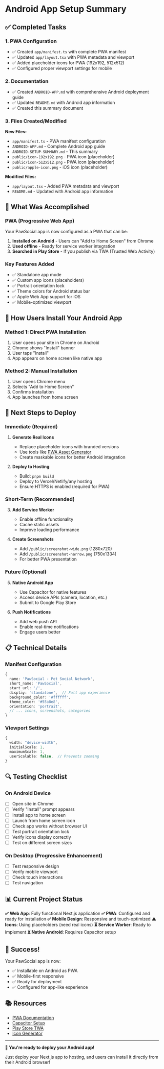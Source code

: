 # Android App Setup Summary

## ✅ Completed Tasks

### 1. PWA Configuration
- ✅ Created `app/manifest.ts` with complete PWA manifest
- ✅ Updated `app/layout.tsx` with PWA metadata and viewport
- ✅ Added placeholder icons for PWA (192x192, 512x512)
- ✅ Configured proper viewport settings for mobile

### 2. Documentation
- ✅ Created `ANDROID-APP.md` with comprehensive Android deployment guide
- ✅ Updated `README.md` with Android app information
- ✅ Created this summary document

### 3. Files Created/Modified

**New Files:**
- `app/manifest.ts` - PWA manifest configuration
- `ANDROID-APP.md` - Complete Android app guide
- `ANDROID-SETUP-SUMMARY.md` - This summary
- `public/icon-192x192.png` - PWA icon (placeholder)
- `public/icon-512x512.png` - PWA icon (placeholder)
- `public/apple-icon.png` - iOS icon (placeholder)

**Modified Files:**
- `app/layout.tsx` - Added PWA metadata and viewport
- `README.md` - Updated with Android app information

## 🎯 What Was Accomplished

### PWA (Progressive Web App)
Your PawSocial app is now configured as a PWA that can be:
1. **Installed on Android** - Users can "Add to Home Screen" from Chrome
2. **Used offline** - Ready for service worker integration
3. **Searched in Play Store** - If you publish via TWA (Trusted Web Activity)

### Key Features Added
- ✅ Standalone app mode
- ✅ Custom app icons (placeholders)
- ✅ Portrait orientation lock
- ✅ Theme colors for Android status bar
- ✅ Apple Web App support for iOS
- ✅ Mobile-optimized viewport

## 📱 How Users Install Your Android App

### Method 1: Direct PWA Installation
1. User opens your site in Chrome on Android
2. Chrome shows "Install" banner
3. User taps "Install"
4. App appears on home screen like native app

### Method 2: Manual Installation
1. User opens Chrome menu
2. Selects "Add to Home Screen"
3. Confirms installation
4. App launches from home screen

## 🚀 Next Steps to Deploy

### Immediate (Required)
1. **Generate Real Icons**
   - Replace placeholder icons with branded versions
   - Use tools like [PWA Asset Generator](https://github.com/onderceylan/pwa-asset-generator)
   - Create maskable icons for better Android integration

2. **Deploy to Hosting**
   - Build: `pnpm build`
   - Deploy to Vercel/Netlify/any hosting
   - Ensure HTTPS is enabled (required for PWA)

### Short-Term (Recommended)
3. **Add Service Worker**
   - Enable offline functionality
   - Cache static assets
   - Improve loading performance

4. **Create Screenshots**
   - Add `/public/screenshot-wide.png` (1280x720)
   - Add `/public/screenshot-narrow.png` (750x1334)
   - For better PWA presentation

### Future (Optional)
5. **Native Android App**
   - Use Capacitor for native features
   - Access device APIs (camera, location, etc.)
   - Submit to Google Play Store

6. **Push Notifications**
   - Add web push API
   - Enable real-time notifications
   - Engage users better

## 📋 Technical Details

### Manifest Configuration
```typescript
{
  name: 'PawSocial - Pet Social Network',
  short_name: 'PawSocial',
  start_url: '/',
  display: 'standalone',  // Full app experience
  background_color: '#ffffff',
  theme_color: '#55a8e8',
  orientation: 'portrait',
  // ... icons, screenshots, categories
}
```

### Viewport Settings
```typescript
{
  width: "device-width",
  initialScale: 1,
  maximumScale: 1,
  userScalable: false,  // Prevents zooming
}
```

## 🔍 Testing Checklist

### On Android Device
- [ ] Open site in Chrome
- [ ] Verify "Install" prompt appears
- [ ] Install app to home screen
- [ ] Launch from home screen icon
- [ ] Check app works without browser UI
- [ ] Test portrait orientation lock
- [ ] Verify icons display correctly
- [ ] Test on different screen sizes

### On Desktop (Progressive Enhancement)
- [ ] Test responsive design
- [ ] Verify mobile viewport
- [ ] Check touch interactions
- [ ] Test navigation

## 📊 Current Project Status

**✅ Web App**: Fully functional Next.js application
**✅ PWA**: Configured and ready for installation
**✅ Mobile Design**: Responsive and touch-optimized
**⚠️ Icons**: Using placeholders (need real icons)
**⏳ Service Worker**: Ready to implement
**⏳ Native Android**: Requires Capacitor setup

## 🎉 Success!

Your PawSocial app is now:
- ✅ Installable on Android as PWA
- ✅ Mobile-first responsive
- ✅ Ready for deployment
- ✅ Configured for app-like experience

## 📚 Resources

- [PWA Documentation](https://web.dev/pwa-checklist/)
- [Capacitor Setup](https://capacitorjs.com/docs)
- [Play Store TWA](https://developer.android.com/quality-guidelines/web-apps)
- [Icon Generator](https://github.com/onderceylan/pwa-asset-generator)

---

**🎯 You're ready to deploy your Android app!**

Just deploy your Next.js app to hosting, and users can install it directly from their Android browser!

